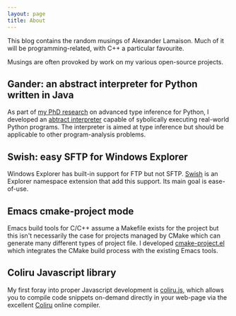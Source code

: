 ```yaml
---
layout: page
title: About
---
```


This blog contains the random musings of Alexander Lamaison.  Much of
it will be programming-related, with C++ a particular favourite.

Musings are often provoked by work on my various open-source projects.

## Gander: an abstract interpreter for Python written in Java

As part of [my PhD research](/public/thesis.pdf) on advanced type
inference for Python, I developed an
[abtract interpreter](https://github.com/alamaison/gander) capable of
sybolically executing real-world Python programs.  The interpreter is
aimed at type inference but should be applicable to other
program-analysis problems.

## Swish: easy SFTP for Windows Explorer

Windows Explorer has built-in support for FTP but not SFTP.
[Swish](http://www.swish-sftp.org) is an Explorer namespace extension
that add this support. Its main goal is ease-of-use.

## Emacs cmake-project mode

Emacs build tools for C/C++ assume a Makefile exists for the project
but this isn't necessarily the case for projects managed by CMake
which can generate many different types of project file. I developed
[cmake-project.el](https://github.com/alamaison/emacs-cmake-project)
which integrates the CMake build process with the existing Emacs
tools.

## Coliru Javascript library

My first foray into proper Javascript development is
[coliru.js](https://github.com/alamaison/coliru), which allows you to
compile code snippets on-demand directly in your web-page via the
excellent [Coliru](http://coliru.stacked-crooked.com/) online
compiler.

